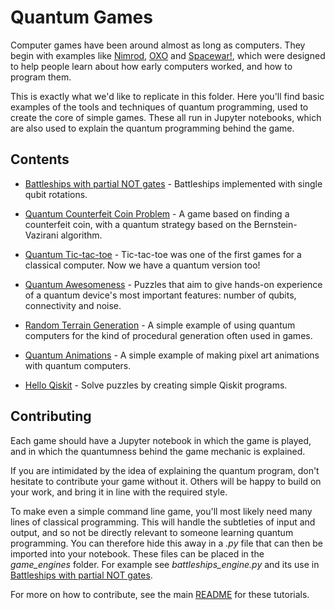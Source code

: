 # Quantum Games

Computer games have been around almost as long as computers. They begin with examples like [Nimrod](https://en.wikipedia.org/wiki/Nimrod_(computing)), [OXO](https://en.wikipedia.org/wiki/OXO) and [Spacewar!](https://en.wikipedia.org/wiki/Spacewar!), which were designed to help people learn about how early computers worked, and how to program them.

This is exactly what we'd like to replicate in this folder. Here you'll find basic examples of the tools and techniques of quantum programming, used to create the core of simple games. These all run in Jupyter notebooks, which are also used to explain the quantum programming behind the game.


## Contents

* [Battleships with partial NOT gates](battleships_with_partial_NOT_gates.ipynb) - Battleships implemented with single qubit rotations.

* [Quantum Counterfeit Coin Problem](quantum_counterfeit_coin_problem.ipynb) - A game based on finding a counterfeit coin, with a quantum strategy based on the Bernstein-Vazirani algorithm.

* [Quantum Tic-tac-toe](quantum_tic_tac_toe.ipynb) - Tic-tac-toe was one of the first games for a classical computer. Now we have a quantum version too!

* [Quantum Awesomeness](quantum_awesomeness.ipynb) - Puzzles that aim to give hands-on experience of a quantum device's most important features: number of qubits, connectivity and noise.

* [Random Terrain Generation](random_terrain_generation.ipynb) - A simple example of using quantum computers for the kind of procedural generation often used in games.

* [Quantum Animations](quantum_animations.ipynb) - A simple example of making pixel art animations with quantum computers.

* [Hello Qiskit](../../qiskit/basics/Hello_Qiskit.ipynb) - Solve puzzles by creating simple Qiskit programs.

## Contributing

Each game should have a Jupyter notebook in which the game is played, and in which the quantumness behind the game mechanic is explained.

If you are intimidated by the idea of explaining the quantum program, don't hesitate to contribute your game without it. Others will be happy to build on your work, and bring it in line with the required style.

To make even a simple command line game, you'll most likely need many lines of classical programming. This will handle the subtleties of input and output, and so not be directly relevant to someone learning quantum programming. You can therefore hide this away in a _.py_ file that can then be imported into your notebook. These files can be placed in the _game_engines_ folder. For example see _battleships_engine.py_ and its use in [Battleships with partial NOT gates](battleships_with_partial_NOT_gates.ipynb).

For more on how to contribute, see the main [README](../../README.md) for these tutorials.

